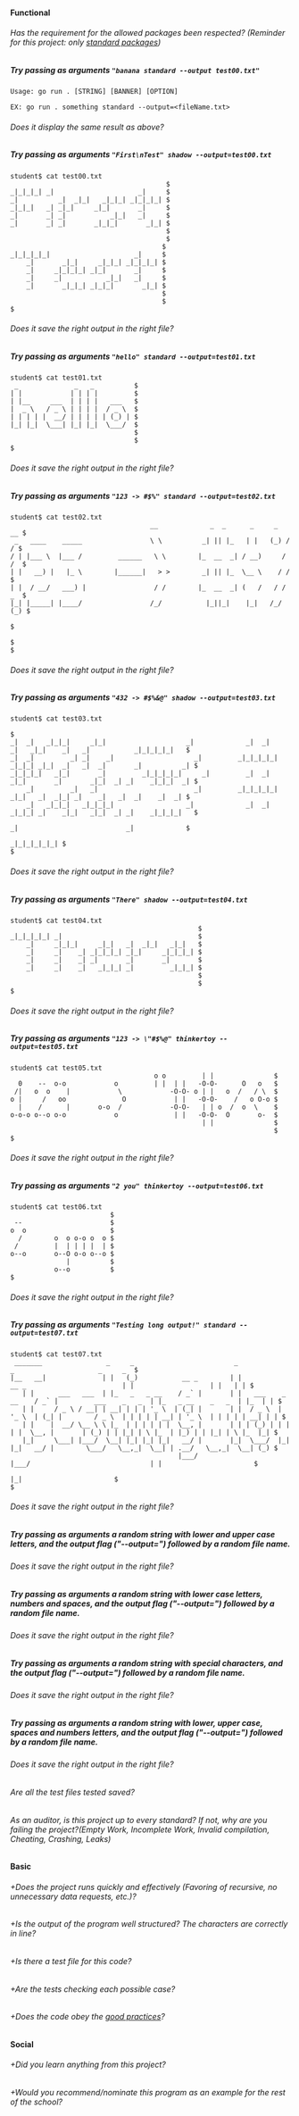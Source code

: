 #### Functional

###### Has the requirement for the allowed packages been respected? (Reminder for this project: only [standard packages](https://golang.org/pkg/))

##### Try passing as arguments `"banana standard --output test00.txt"`

```
Usage: go run . [STRING] [BANNER] [OPTION]

EX: go run . something standard --output=<fileName.txt>
```

###### Does it display the same result as above?

##### Try passing as arguments `"First\nTest" shadow --output=test00.txt`

```
student$ cat test00.txt
                                       $
_|_|_|_| _|                     _|     $
_|          _|  _|_|   _|_|_| _|_|_|_| $
_|_|_|   _| _|_|     _|_|       _|     $
_|       _| _|           _|_|   _|     $
_|       _| _|       _|_|_|       _|_| $
                                       $
                                       $
                                      $
_|_|_|_|_|                     _|     $
    _|       _|_|     _|_|_| _|_|_|_| $
    _|     _|_|_|_| _|_|       _|     $
    _|     _|           _|_|   _|     $
    _|       _|_|_| _|_|_|       _|_| $
                                      $
                                      $
$
```

###### Does it save the right output in the right file?

##### Try passing as arguments `"hello" standard --output=test01.txt`

```
student$ cat test01.txt
 _              _   _          $
| |            | | | |         $
| |__     ___  | | | |   ___   $
|  _ \   / _ \ | | | |  / _ \  $
| | | | |  __/ | | | | | (_) | $
|_| |_|  \___| |_| |_|  \___/  $
                               $
                               $
$
```

###### Does it save the right output in the right file?

##### Try passing as arguments `"123 -> #$%" standard --output=test02.txt`

```
student$ cat test02.txt
                                   __             _  _      _     _   __ $
 _   ____    _____                 \ \          _| || |_   | |   (_) / / $
/ | |___ \  |___ /         ______   \ \        |_  __  _| / __)     / /  $
| |   __) |   |_ \        |______|   > >        _| || |_  \__ \    / /   $
| |  / __/   ___) |                 / /        |_  __  _| (   /   / / _  $
|_| |_____| |____/                 /_/           |_||_|    |_|   /_/ (_) $
                                                                         $
                                                                         $
$
```

###### Does it save the right output in the right file?

##### Try passing as arguments `"432 -> #$%&@" shadow --output=test03.txt`

```
student$ cat test03.txt
                                                                                                                  $
_|  _|   _|_|_|     _|_|                    _|             _|  _|     _|   _|_|    _|   _|           _|_|_|_|_|   $
_|  _|         _| _|    _|                    _|         _|_|_|_|_| _|_|_| _|_|  _|   _|  _|       _|          _| $
_|_|_|_|   _|_|       _|         _|_|_|_|_|     _|         _|  _|   _|_|       _|       _|_|  _| _|    _|_|_|  _| $
    _|         _|   _|                        _|         _|_|_|_|_|   _|_|   _|  _|_| _|    _|   _|  _|    _|  _| $
    _|   _|_|_|   _|_|_|_|                  _|             _|  _|   _|_|_| _|    _|_|   _|_|  _| _|    _|_|_|_|   $
                                                                      _|                           _|             $
                                                                                                     _|_|_|_|_|_| $
$
```

###### Does it save the right output in the right file?

##### Try passing as arguments `"There" shadow --output=test04.txt`

```
student$ cat test04.txt
                                               $
_|_|_|_|_| _|                                  $
    _|     _|_|_|     _|_|   _|  _|_|   _|_|   $
    _|     _|    _| _|_|_|_| _|_|     _|_|_|_| $
    _|     _|    _| _|       _|       _|       $
    _|     _|    _|   _|_|_| _|         _|_|_| $
                                               $
                                               $
$
```

###### Does it save the right output in the right file?

##### Try passing as arguments `"123 -> \"#$%@" thinkertoy --output=test05.txt`

```
student$ cat test05.txt
                                    o o         | |               $
  0    --  o-o            o         | |  | |   -O-O-      O   o   $
 /|   o  o    |            \            -O-O- o | |   o  /   / \  $
o |     /   oo              O            | |   -O-O-    /   o O-o $
  |    /      |       o-o  /            -O-O-   | | o  /  o  \    $
o-o-o o--o o-o            o              | |   -O-O-  O       o-  $
                                                | |               $
                                                                  $
$
```

###### Does it save the right output in the right file?

##### Try passing as arguments `"2 you" thinkertoy --output=test06.txt`

```
student$ cat test06.txt
                         $
 --                      $
o  o                     $
  /        o  o o-o o  o $
 /         |  | | | |  | $
o--o       o--O o-o o--o $
              |          $
           o--o          $
$
```

###### Does it save the right output in the right file?

##### Try passing as arguments `"Testing long output!" standard --output=test07.txt`

```
student$ cat test07.txt
 _______                _     _                         _                                                 _                     _     _  $
|__   __|              | |   (_)           __ _        | |                   __ _                        | |                   | |   | | $
   | |      ___   ___  | |_   _   _ __    / _` |       | |   ___    _ __    / _` |         ___    _   _  | |_   _ __    _   _  | |_  | | $
   | |     / _ \ / __| | __| | | | '_ \  | (_| |       | |  / _ \  | '_ \  | (_| |        / _ \  | | | | | __| | '_ \  | | | | | __| | | $
   | |    |  __/ \__ \ \ |_  | | | | | |  \__, |       | | | (_) | | | | |  \__, |       | (_) | | |_| | \ |_  | |_) | | |_| | \ |_  |_| $
   |_|     \___| |___/  \__| |_| |_| |_|   __/ |       |_|  \___/  |_| |_|   __/ |        \___/   \__,_|  \__| | .__/   \__,_|  \__| (_) $
                                          |___/                             |___/                              | |                       $
                                                                                                               |_|                       $
$
```

###### Does it save the right output in the right file?

##### Try passing as arguments a random string with lower and upper case letters, and the output flag ("--output=") followed by a random file name.

###### Does it save the right output in the right file?

##### Try passing as arguments a random string with lower case letters, numbers and spaces, and the output flag ("--output=") followed by a random file name.

###### Does it save the right output in the right file?

##### Try passing as arguments a random string with special characters, and the output flag ("--output=") followed by a random file name.

###### Does it save the right output in the right file?

##### Try passing as arguments a random string with lower, upper case, spaces and numbers letters, and the output flag ("--output=") followed by a random file name.

###### Does it save the right output in the right file?

###### Are all the test files tested saved?

###### As an auditor, is this project up to every standard? If not, why are you failing the project?(Empty Work, Incomplete Work, Invalid compilation, Cheating, Crashing, Leaks)

#### Basic

###### +Does the project runs quickly and effectively (Favoring of recursive, no unnecessary data requests, etc.)?

###### +Is the output of the program well structured? The characters are correctly in line?

###### +Is there a test file for this code?

###### +Are the tests checking each possible case?

###### +Does the code obey the [good practices](../../good-practices/README.md)?

#### Social

###### +Did you learn anything from this project?

###### +Would you recommend/nominate this program as an example for the rest of the school?
